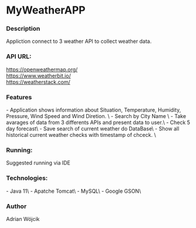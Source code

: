 <h1>MyWeatherAPP</h1>

<h3>Description</h3>
Appliction connect to 3 weather API to collect weather data.

<h3>API URL:</h3>

https://openweathermap.org/ \
https://www.weatherbit.io/ \
https://weatherstack.com/ 



<h3>Features</h3>
- Application shows information about Situation, Temperature, Humidity, Pressure, Wind Speed and Wind Diretion. \
- Search by City Name \
- Take avarages of data from 3 differents APIs and present data to user.\
- Check 5 day forecast\
- Save search of current weather do DataBase\
- Show all historical current weather checks with timestamp of chceck. \

<h3>Running:</h3>
Suggested running via IDE 


<h3>Technologies:</h3>
- Java 11\
- Apatche Tomcat\
- MySQL\
- Google GSON\


<h3>Author</h3>
Adrian Wójcik
